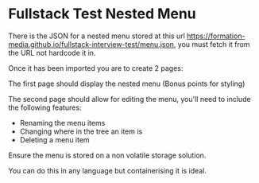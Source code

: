 # Fullstack Test Nested Menu

There is the JSON for a nested menu stored at this url https://formation-media.github.io/fullstack-interview-test/menu.json, you must fetch it from the URL not hardcode it in. 

Once it has been imported you are to create 2 pages:

The first page should display the nested menu (Bonus points for styling)

The second page should allow for editing the menu, you'll need to include the following features:
- Renaming the menu items<br/>
- Changing where in the tree an item is <br/>
- Deleting a menu item<br/>

Ensure the menu is stored on a non volatile storage solution.

You can do this in any language but containerising it is ideal.
